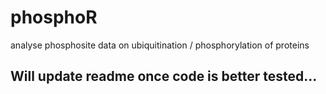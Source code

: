 # phosphoR
 analyse phosphosite data on ubiquitination / phosphorylation of proteins


## Will update readme once code is better tested... 